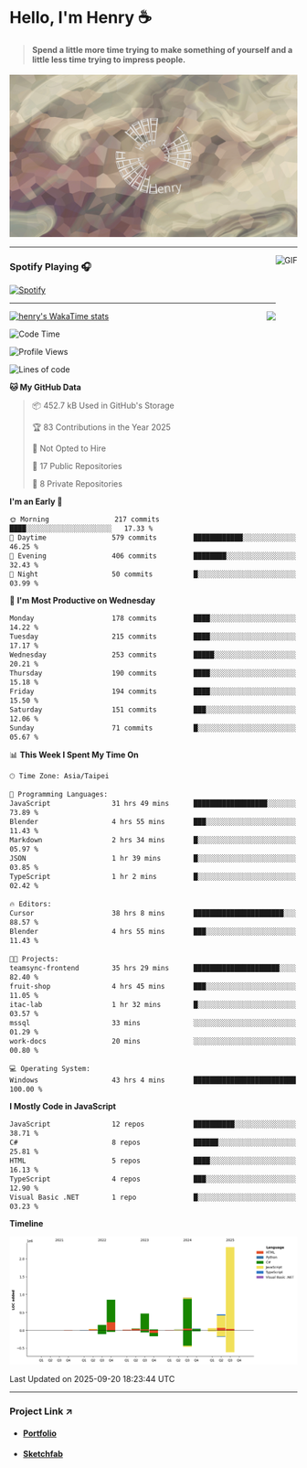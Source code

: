 # Hello, I'm Henry :coffee:

> #### Spend a little more time trying to make something of yourself and a little less time trying to impress people.
 
![](./images/cover.jpg)

---

<img align="right" alt="GIF" height="170px" src="https://media.giphy.com/media/J5B1Y8QZnzXXbLQIBu/giphy.gif" />

### Spotify Playing 🎧

[![Spotify](https://spotify-recently-played-beta.vercel.app/api/spotify)](https://open.spotify.com/user/31uznrpamxhroyd2bt7xchxgnhce)

---

<img align="right" src="https://github-readme-stats.vercel.app/api/top-langs/?username=henry5720&theme=tokyonight&hide_title=false" />

[![henry's WakaTime stats](https://github-readme-stats.vercel.app/api/wakatime?username=@henry5720&layout=compact)](https://github.com/anuraghazra/github-readme-stats)

<!--START_SECTION:waka-->
![Code Time](http://img.shields.io/badge/Code%20Time-467%20hrs%202%20mins-blue)

![Profile Views](http://img.shields.io/badge/Profile%20Views-2-blue)

![Lines of code](https://img.shields.io/badge/From%20Hello%20World%20I%27ve%20Written-5.4%20million%20lines%20of%20code-blue)

**🐱 My GitHub Data** 

> 📦 452.7 kB Used in GitHub's Storage 
 > 
> 🏆 83 Contributions in the Year 2025
 > 
> 🚫 Not Opted to Hire
 > 
> 📜 17 Public Repositories 
 > 
> 🔑 8 Private Repositories 
 > 
**I'm an Early 🐤** 

```text
🌞 Morning                217 commits         ████░░░░░░░░░░░░░░░░░░░░░   17.33 % 
🌆 Daytime                579 commits         ████████████░░░░░░░░░░░░░   46.25 % 
🌃 Evening                406 commits         ████████░░░░░░░░░░░░░░░░░   32.43 % 
🌙 Night                  50 commits          █░░░░░░░░░░░░░░░░░░░░░░░░   03.99 % 
```
📅 **I'm Most Productive on Wednesday** 

```text
Monday                   178 commits         ████░░░░░░░░░░░░░░░░░░░░░   14.22 % 
Tuesday                  215 commits         ████░░░░░░░░░░░░░░░░░░░░░   17.17 % 
Wednesday                253 commits         █████░░░░░░░░░░░░░░░░░░░░   20.21 % 
Thursday                 190 commits         ████░░░░░░░░░░░░░░░░░░░░░   15.18 % 
Friday                   194 commits         ████░░░░░░░░░░░░░░░░░░░░░   15.50 % 
Saturday                 151 commits         ███░░░░░░░░░░░░░░░░░░░░░░   12.06 % 
Sunday                   71 commits          █░░░░░░░░░░░░░░░░░░░░░░░░   05.67 % 
```


📊 **This Week I Spent My Time On** 

```text
🕑︎ Time Zone: Asia/Taipei

💬 Programming Languages: 
JavaScript               31 hrs 49 mins      ██████████████████░░░░░░░   73.89 % 
Blender                  4 hrs 55 mins       ███░░░░░░░░░░░░░░░░░░░░░░   11.43 % 
Markdown                 2 hrs 34 mins       █░░░░░░░░░░░░░░░░░░░░░░░░   05.97 % 
JSON                     1 hr 39 mins        █░░░░░░░░░░░░░░░░░░░░░░░░   03.85 % 
TypeScript               1 hr 2 mins         █░░░░░░░░░░░░░░░░░░░░░░░░   02.42 % 

🔥 Editors: 
Cursor                   38 hrs 8 mins       ██████████████████████░░░   88.57 % 
Blender                  4 hrs 55 mins       ███░░░░░░░░░░░░░░░░░░░░░░   11.43 % 

🐱‍💻 Projects: 
teamsync-frontend        35 hrs 29 mins      █████████████████████░░░░   82.40 % 
fruit-shop               4 hrs 45 mins       ███░░░░░░░░░░░░░░░░░░░░░░   11.05 % 
itac-lab                 1 hr 32 mins        █░░░░░░░░░░░░░░░░░░░░░░░░   03.57 % 
mssql                    33 mins             ░░░░░░░░░░░░░░░░░░░░░░░░░   01.29 % 
work-docs                20 mins             ░░░░░░░░░░░░░░░░░░░░░░░░░   00.80 % 

💻 Operating System: 
Windows                  43 hrs 4 mins       █████████████████████████   100.00 % 
```

**I Mostly Code in JavaScript** 

```text
JavaScript               12 repos            ██████████░░░░░░░░░░░░░░░   38.71 % 
C#                       8 repos             ██████░░░░░░░░░░░░░░░░░░░   25.81 % 
HTML                     5 repos             ████░░░░░░░░░░░░░░░░░░░░░   16.13 % 
TypeScript               4 repos             ███░░░░░░░░░░░░░░░░░░░░░░   12.90 % 
Visual Basic .NET        1 repo              █░░░░░░░░░░░░░░░░░░░░░░░░   03.23 % 
```



**Timeline**

![Lines of Code chart](https://raw.githubusercontent.com/henry5720/henry5720/main/assets/bar_graph.png)


 Last Updated on 2025-09-20 18:23:44 UTC
<!--END_SECTION:waka-->

---

### Project Link ↗️

- #### [Portfolio](https://drive.google.com/file/d/1kb96bzn4Bhdb4pImsUvKz9Oi9cx455D2/view?usp=drivesdk)
- #### [Sketchfab](https://sketchfab.com/henry4294967296/models)

